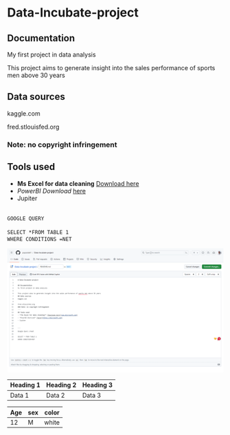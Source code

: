 # Data-Incubate-project

## Documentation
My first project in data analysis 

This project aims to generate insight into the sales performance of sports men above 30 years
## Data sources
kaggle.com

fred.stlouisfed.org
### Note: no copyright infringement
## Tools used
- **Ms Excel for data cleaning** [Download here](www.microsoft.com)
- *PowerBI Download* [here](https://microsoft.com)
- Jupiter
```

GOOGLE QUERY

SELECT *FROM TABLE 1
WHERE CONDITIONS =NET

```
![](APOP.png)




|Heading 1 | Heading 2 | Heading 3 |
|----------| ----------| ----------|
|Data 1|Data 2|Data 3|


|Age| sex| color|
|------| ------| ------|
| 12 | M| white|
